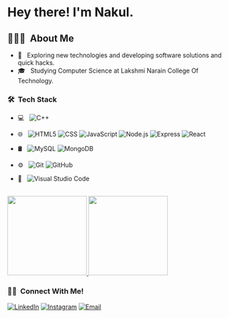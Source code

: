 <h1> Hey there! I'm Nakul.</h1>

<h2> 👨🏻‍💻 &nbsp;About Me</h3>

- 🤔 &nbsp; Exploring new technologies and developing software solutions and quick hacks.
- 🎓 &nbsp; Studying Computer Science at Lakshmi Narain College Of Technology.


<h3> 🛠 &nbsp;Tech Stack</h3>

- 💻 &nbsp;
  ![C++](https://img.shields.io/badge/-C++-333333?style=flat&logo=C%2B%2B&logoColor=00599C)

- 🌐 &nbsp;
  ![HTML5](https://img.shields.io/badge/-HTML5-333333?style=flat&logo=HTML5)
  ![CSS](https://img.shields.io/badge/-CSS-333333?style=flat&logo=CSS3&logoColor=1572B6)
  ![JavaScript](https://img.shields.io/badge/-JavaScript-333333?style=flat&logo=javascript)
  ![Node.js](https://img.shields.io/badge/-Node.js-333333?style=flat&logo=node.js)
  ![Express](https://img.shields.io/badge/-ExpressJs-black?style=flat-square&logo=express)
  ![React](https://img.shields.io/badge/-React-333333?style=flat&logo=react)
- 🛢 &nbsp;
  ![MySQL](https://img.shields.io/badge/-MySQL-333333?style=flat&logo=mysql)
  ![MongoDB](https://img.shields.io/badge/-MongoDB-333333?style=flat&logo=mongodb)
- ⚙️ &nbsp;
  ![Git](https://img.shields.io/badge/-Git-333333?style=flat&logo=git)
  ![GitHub](https://img.shields.io/badge/-GitHub-333333?style=flat&logo=github)

- 🔧 &nbsp;
  ![Visual Studio Code](https://img.shields.io/badge/-Visual%20Studio%20Code-333333?style=flat&logo=visual-studio-code&logoColor=007ACC)

<br/>

<a href="https://github.com/Sanchit-Soni">
  <img height="180em" src="https://github-readme-stats.vercel.app/api?username=nakullondhe&theme=buefy&show_icons=true" />
  <img height="180em" src="https://github-readme-stats.vercel.app/api/top-langs/?username=nakullondhe&theme=buefy&layout=compact" />
</a>

<br/>

<h3> 🤝🏻 &nbsp;Connect With Me!</h3>


<p align="center">

<a href="https://www.linkedin.com/in/sanchit-soni-2318a61b2/"><img alt="LinkedIn" src="https://img.shields.io/badge/LinkedIn-Sanchit%20Soni-blue?style=flat-square&logo=linkedin"></a>
<a href="https://www.instagram.com/sanchit__soni/"  target="_blank"><img alt="Instagram" src="https://img.shields.io/badge/Instagram-sanchit__soni-blue?style=flat-square&logo=instagram"></a>
<a href="mailto:sanchitsony@gmail.com"  target="_blank"><img alt="Email" src="https://img.shields.io/badge/Email-sanchitsony@gmail.com-blue?style=flat-square&logo=gmail"></a>
</p>

